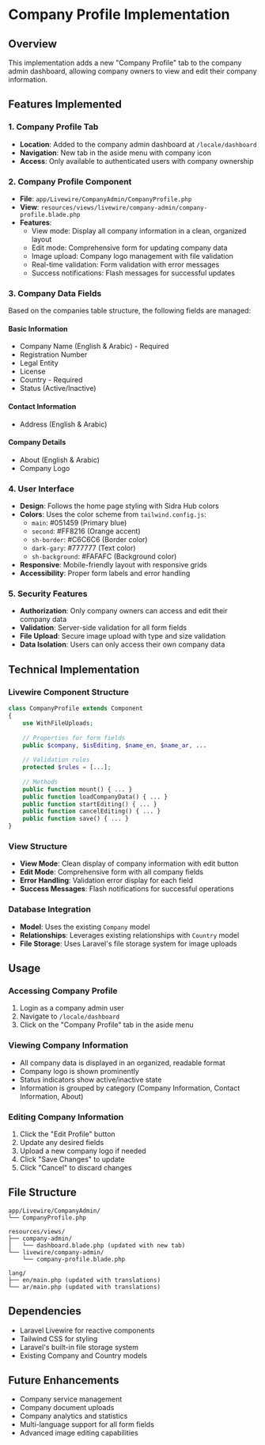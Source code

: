 # Company Profile Implementation

## Overview
This implementation adds a new "Company Profile" tab to the company admin dashboard, allowing company owners to view and edit their company information.

## Features Implemented

### 1. Company Profile Tab
- **Location**: Added to the company admin dashboard at `/locale/dashboard`
- **Navigation**: New tab in the aside menu with company icon
- **Access**: Only available to authenticated users with company ownership

### 2. Company Profile Component
- **File**: `app/Livewire/CompanyAdmin/CompanyProfile.php`
- **View**: `resources/views/livewire/company-admin/company-profile.blade.php`
- **Features**:
  - View mode: Display all company information in a clean, organized layout
  - Edit mode: Comprehensive form for updating company data
  - Image upload: Company logo management with file validation
  - Real-time validation: Form validation with error messages
  - Success notifications: Flash messages for successful updates

### 3. Company Data Fields
Based on the companies table structure, the following fields are managed:

#### Basic Information
- Company Name (English & Arabic) - Required
- Registration Number
- Legal Entity
- License
- Country - Required
- Status (Active/Inactive)

#### Contact Information
- Address (English & Arabic)

#### Company Details
- About (English & Arabic)
- Company Logo

### 4. User Interface
- **Design**: Follows the home page styling with Sidra Hub colors
- **Colors**: Uses the color scheme from `tailwind.config.js`:
  - `main`: #051459 (Primary blue)
  - `second`: #FF8216 (Orange accent)
  - `sh-border`: #C6C6C6 (Border color)
  - `dark-gary`: #777777 (Text color)
  - `sh-background`: #FAFAFC (Background color)
- **Responsive**: Mobile-friendly layout with responsive grids
- **Accessibility**: Proper form labels and error handling

### 5. Security Features
- **Authorization**: Only company owners can access and edit their company data
- **Validation**: Server-side validation for all form fields
- **File Upload**: Secure image upload with type and size validation
- **Data Isolation**: Users can only access their own company data

## Technical Implementation

### Livewire Component Structure
```php
class CompanyProfile extends Component
{
    use WithFileUploads;
    
    // Properties for form fields
    public $company, $isEditing, $name_en, $name_ar, ...
    
    // Validation rules
    protected $rules = [...];
    
    // Methods
    public function mount() { ... }
    public function loadCompanyData() { ... }
    public function startEditing() { ... }
    public function cancelEditing() { ... }
    public function save() { ... }
}
```

### View Structure
- **View Mode**: Clean display of company information with edit button
- **Edit Mode**: Comprehensive form with all company fields
- **Error Handling**: Validation error display for each field
- **Success Messages**: Flash notifications for successful operations

### Database Integration
- **Model**: Uses the existing `Company` model
- **Relationships**: Leverages existing relationships with `Country` model
- **File Storage**: Uses Laravel's file storage system for image uploads

## Usage

### Accessing Company Profile
1. Login as a company admin user
2. Navigate to `/locale/dashboard`
3. Click on the "Company Profile" tab in the aside menu

### Viewing Company Information
- All company data is displayed in an organized, readable format
- Company logo is shown prominently
- Status indicators show active/inactive state
- Information is grouped by category (Company Information, Contact Information, About)

### Editing Company Information
1. Click the "Edit Profile" button
2. Update any desired fields
3. Upload a new company logo if needed
4. Click "Save Changes" to update
5. Click "Cancel" to discard changes

## File Structure
```
app/Livewire/CompanyAdmin/
└── CompanyProfile.php

resources/views/
├── company-admin/
│   └── dashboard.blade.php (updated with new tab)
└── livewire/company-admin/
    └── company-profile.blade.php

lang/
├── en/main.php (updated with translations)
└── ar/main.php (updated with translations)
```

## Dependencies
- Laravel Livewire for reactive components
- Tailwind CSS for styling
- Laravel's built-in file storage system
- Existing Company and Country models

## Future Enhancements
- Company service management
- Company document uploads
- Company analytics and statistics
- Multi-language support for all form fields
- Advanced image editing capabilities 
